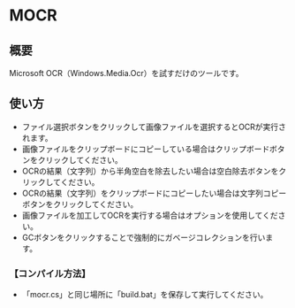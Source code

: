# MOCR

## 概要

Microsoft OCR（Windows.Media.Ocr）を試すだけのツールです。

## 使い方

- ファイル選択ボタンをクリックして画像ファイルを選択するとOCRが実行されます。
- 画像ファイルをクリップボードにコピーしている場合はクリップボードボタンをクリックしてください。
- OCRの結果（文字列）から半角空白を除去したい場合は空白除去ボタンをクリックしてください。
- OCRの結果（文字列）をクリップボードにコピーしたい場合は文字列コピーボタンをクリックしてください。
- 画像ファイルを加工してOCRを実行する場合はオプションを使用してください。
- GCボタンをクリックすることで強制的にガベージコレクションを行います。

### 【コンパイル方法】

- 「mocr.cs」と同じ場所に「build.bat」を保存して実行してください。
